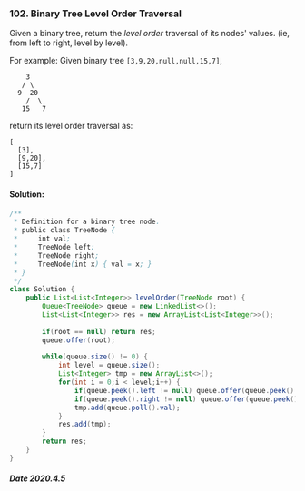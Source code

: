 ### 102. Binary Tree Level Order Traversal

Given a binary tree, return the *level order* traversal of its nodes' values. (ie, from left to right, level by level).

For example:
Given binary tree `[3,9,20,null,null,15,7]`,

```
    3
   / \
  9  20
    /  \
   15   7
```



return its level order traversal as:

```
[
  [3],
  [9,20],
  [15,7]
]
```

#### Solution:

```java
/**
 * Definition for a binary tree node.
 * public class TreeNode {
 *     int val;
 *     TreeNode left;
 *     TreeNode right;
 *     TreeNode(int x) { val = x; }
 * }
 */
class Solution {
    public List<List<Integer>> levelOrder(TreeNode root) {
        Queue<TreeNode> queue = new LinkedList<>();
        List<List<Integer>> res = new ArrayList<List<Integer>>();
        
        if(root == null) return res;
        queue.offer(root);
        
        while(queue.size() != 0) {
            int level = queue.size();
            List<Integer> tmp = new ArrayList<>();
            for(int i = 0;i < level;i++) {
                if(queue.peek().left != null) queue.offer(queue.peek().left);
                if(queue.peek().right != null) queue.offer(queue.peek().right);
                tmp.add(queue.poll().val);
            }
            res.add(tmp);
        }
        return res;
    }
}
```

##### Date 2020.4.5